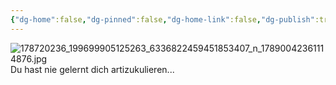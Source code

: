 ```yaml
---
{"dg-home":false,"dg-pinned":false,"dg-home-link":false,"dg-publish":true,"tags":["dgblip"],"disabled rules":["yaml-title","yaml-title-alias","file-name-heading"],"title":"philipp on instagram @ 2021-04-29","created-date":"2021-04-29T15:00:00","updated-date":"2025-05-02T17:43:08","dg-path":"blips/17890042361114876.md","permalink":"/blips/17890042361114876/","dgPassFrontmatter":true}
---
```



![178720236_199699905125263_6336822459451853407_n_17890042361114876.jpg](/img/user/attachments/178720236_199699905125263_6336822459451853407_n_17890042361114876.jpg)
Du hast nie gelernt dich artizukulieren...



